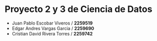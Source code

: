 # Proyecto 2 y 3 de Ciencia de Datos
- Juan Pablo Escobar Viveros / **2259519**
- Edgar Andres Vargas Garcia / **2259690**
- Cristian David Rivera Torres / **2259742**
